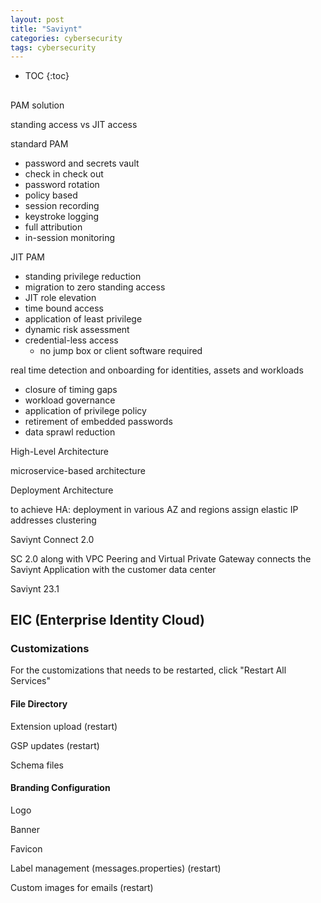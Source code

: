 ```yaml
---
layout: post
title: "Saviynt"
categories: cybersecurity
tags: cybersecurity
---
```


* TOC
{:toc}

## 



PAM solution

standing access vs JIT access

standard PAM

- password and secrets vault
- check in check out
- password rotation
- policy based
- session recording
- keystroke logging
- full attribution
- in-session monitoring

JIT PAM

- standing privilege reduction
- migration to zero standing access
- JIT role elevation
- time bound access
- application of least privilege
- dynamic risk assessment
- credential-less access
  - no jump box or client software required

real time detection and onboarding for identities, assets and workloads

- closure of timing gaps
- workload governance
- application of privilege policy
- retirement of embedded passwords
- data sprawl reduction



High-Level Architecture



microservice-based architecture



Deployment Architecture



to achieve HA:
deployment in various AZ and regions
assign elastic IP addresses
clustering



Saviynt Connect 2.0

SC 2.0 along with VPC Peering and Virtual Private Gateway connects the Saviynt Application with the customer data center



Saviynt 23.1



## EIC (Enterprise Identity Cloud)



### Customizations

For the customizations that needs to be restarted, click "Restart All Services"



#### File Directory

Extension upload (restart)

GSP updates (restart)

Schema files



#### Branding Configuration

Logo

Banner

Favicon

Label management (messages.properties) (restart)

Custom images for emails (restart)


